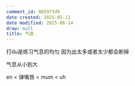 ```yaml
---
comment_id: 985973d9
date created: 2025-05-11
date modified: 2025-06-14
draw: null
title: 气息
---
```

打du是练习气息的均匀 因为出太多或者太少都会断掉

气息从小到大

en <  弹嘴唇 <  mum < uh
